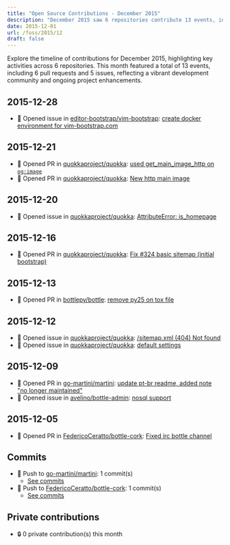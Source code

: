 ```yaml
---
title: "Open Source Contributions - December 2015"
description: "December 2015 saw 6 repositories contribute 13 events, including 6 pull requests and 5 issues, showcasing significant developer engagement."
date: 2015-12-01
url: /foss/2015/12
draft: false
---
```


Explore the timeline of contributions for December 2015, highlighting key activities across 6 repositories. This month featured a total of 13 events, including 6 pull requests and 5 issues, reflecting a vibrant development community and ongoing project enhancements.

## 2015-12-28

- 🐛 Opened issue in [editor-bootstrap/vim-bootstrap](https://github.com/editor-bootstrap/vim-bootstrap): [create docker environment for vim-bootstrap.com](https://github.com/editor-bootstrap/vim-bootstrap/issues/167)

## 2015-12-21

- 🔀 Opened PR in [quokkaproject/quokka](https://github.com/quokkaproject/quokka): [used get_main_image_http on `og:image`](https://github.com/quokkaproject/quokka/pull/329)
- 🔀 Opened PR in [quokkaproject/quokka](https://github.com/quokkaproject/quokka): [New http main image](https://github.com/quokkaproject/quokka/pull/328)

## 2015-12-20

- 🐛 Opened issue in [quokkaproject/quokka](https://github.com/quokkaproject/quokka): [AttributeError: is_homepage](https://github.com/quokkaproject/quokka/issues/327)

## 2015-12-16

- 🔀 Opened PR in [quokkaproject/quokka](https://github.com/quokkaproject/quokka): [Fix #324 basic sitemap (initial bootstrap)](https://github.com/quokkaproject/quokka/pull/325)

## 2015-12-13

- 🔀 Opened PR in [bottlepy/bottle](https://github.com/bottlepy/bottle): [remove py25 on tox file](https://github.com/bottlepy/bottle/pull/812)

## 2015-12-12

- 🐛 Opened issue in [quokkaproject/quokka](https://github.com/quokkaproject/quokka): [/sitemap.xml  (404) Not found ](https://github.com/quokkaproject/quokka/issues/324)
- 🐛 Opened issue in [quokkaproject/quokka](https://github.com/quokkaproject/quokka): [default settings](https://github.com/quokkaproject/quokka/issues/323)

## 2015-12-09

- 🔀 Opened PR in [go-martini/martini](https://github.com/go-martini/martini): [update pt-br readme, added note "no longer maintained"](https://github.com/go-martini/martini/pull/388)
- 🐛 Opened issue in [avelino/bottle-admin](https://github.com/avelino/bottle-admin): [nosql support](https://github.com/avelino/bottle-admin/issues/11)

## 2015-12-05

- 🔀 Opened PR in [FedericoCeratto/bottle-cork](https://github.com/FedericoCeratto/bottle-cork): [Fixed irc bottle channel](https://github.com/FedericoCeratto/bottle-cork/pull/99)

## Commits

- 🔨 Push to [go-martini/martini](https://github.com/go-martini/martini): 1 commit(s)
  - [See commits](https://github.com/go-martini/martini/commits?author=avelino&since=2015-12-01T00:00:00Z&until=2015-12-31T23:59:59Z)
- 🔨 Push to [FedericoCeratto/bottle-cork](https://github.com/FedericoCeratto/bottle-cork): 1 commit(s)
  - [See commits](https://github.com/FedericoCeratto/bottle-cork/commits?author=avelino&since=2015-12-01T00:00:00Z&until=2015-12-31T23:59:59Z)

## Private contributions

- 🔒 0 private contribution(s) this month

